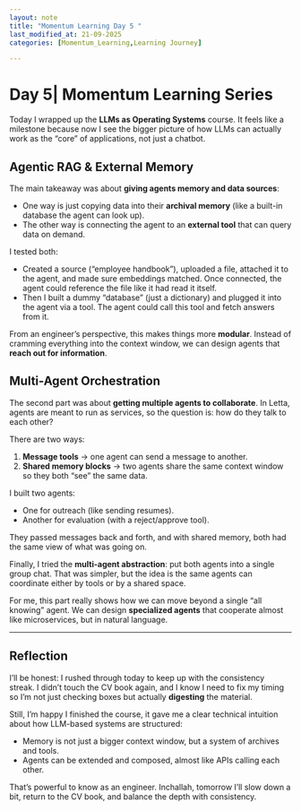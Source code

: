 ```yaml
---
layout: note
title: "Momentum Learning Day 5 "
last_modified_at: 21-09-2025 
categories: [Momentum_Learning,Learning Journey]

---
```

 # Day 5| Momentum Learning Series

Today I wrapped up the **LLMs as Operating Systems** course. It feels like a milestone because now I see the bigger picture of how LLMs can actually work as the “core” of applications, not just a chatbot.


## Agentic RAG & External Memory

The main takeaway was about **giving agents memory and data sources**:

* One way is just copying data into their **archival memory** (like a built-in database the agent can look up).
* The other way is connecting the agent to an **external tool** that can query data on demand.

I tested both:

* Created a source (“employee handbook”), uploaded a file, attached it to the agent, and made sure embeddings matched. Once connected, the agent could reference the file like it had read it itself.
* Then I built a dummy “database” (just a dictionary) and plugged it into the agent via a tool. The agent could call this tool and fetch answers from it.

From an engineer’s perspective, this makes things more **modular**. Instead of cramming everything into the context window, we can design agents that **reach out for information**.


## Multi-Agent Orchestration

The second part was about **getting multiple agents to collaborate**. 
In Letta, agents are meant to run as services, so the question is: how do they talk to each other?

There are two ways:

1. **Message tools** → one agent can send a message to another.
2. **Shared memory blocks** → two agents share the same context window so they both “see” the same data.

I built two agents:

* One for outreach (like sending resumes).
* Another for evaluation (with a reject/approve tool).

They passed messages back and forth, and with shared memory, both had the same view of what was going on.

Finally, I tried the **multi-agent abstraction**: put both agents into a single group chat. That was simpler, but the idea is the same agents can coordinate either by tools or by a shared space.

For me, this part really shows how we can move beyond a single “all knowing” agent. 
We can design **specialized agents** that cooperate almost like microservices, but in natural language.

---

## Reflection

I’ll be honest: I rushed through today to keep up with the consistency streak. I didn’t touch the CV book again,
and I know I need to fix my timing so I’m not just checking boxes but actually **digesting** the material.

Still, I’m happy I finished the course, it gave me a clear technical intuition about how LLM-based systems are structured:

* Memory is not just a bigger context window, but a system of archives and tools.
* Agents can be extended and composed, almost like APIs calling each other.

That’s powerful to know as an engineer. Inchallah, tomorrow I’ll slow down a bit, return to the CV book, and balance the depth with consistency.
